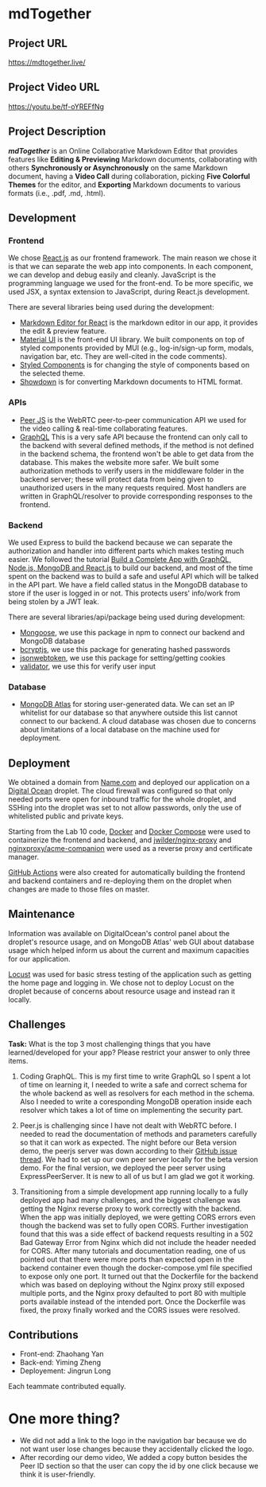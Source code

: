 # mdTogether
## Project URL

https://mdtogether.live/

## Project Video URL 

https://youtu.be/tf-oYREFfNg

## Project Description

***mdTogether*** is an Online Collaborative Markdown Editor that provides features like **Editing & Previewing** Markdown documents, collaborating with others **Synchronously or Asynchronously** on the same Markdown document, having a **Video Call** during collaboration, picking **Five Colorful Themes** for the editor, and **Exporting** Markdown documents to various formats (i.e., .pdf, .md, .html).

## Development

### Frontend
We chose [React.js](https://reactjs.org/) as our frontend framework. The main reason we chose it is that we can separate the web app into components. In each component, we can develop and debug easily and cleanly. JavaScript is the programming language we used for the front-end. To be more specific, we used JSX, a syntax extension to JavaScript, during React.js development.

There are several libraries being used during the development:
* [Markdown Editor for React](https://uiwjs.github.io/react-md-editor/) is the markdown editor in our app, it provides the edit & preview feature.
* [Material UI](https://mui.com/) is the front-end UI library. We built components on top of styled components provided by MUI (e.g., log-in/sign-up form, modals, navigation bar, etc. They are well-cited in the code comments).
* [Styled Components](https://styled-components.com/) is for changing the style of components based on the selected theme.
* [Showdown](http://showdownjs.com/) is for converting Markdown documents to HTML format.

### APIs
* [Peer JS](https://github.com/peers/peerjs#readme) is the WebRTC peer-to-peer communication API we used for the video calling & real-time collaborating features.
* [GraphQL](https://graphql.org/) This is a very safe API because the frontend can only call to the backend with several defined methods, if the method is not defined in the backend schema, the frontend won't be able to get data from the database. This makes the website more safer. We built some authorization methods to verify users in the middleware folder in the backend server; these will protect data from being given to unauthorized users in the many requests required. Most handlers are written in GraphQL/resolver to provide corresponding responses to the frontend.

### Backend
We used Express to build the backend because we can separate the authorization and handler into different parts which makes testing much easier. We followed the tutorial [Build a Complete App with GraphQL, Node.js, MongoDB and React.js](https://www.youtube.com/playlist?list=PL55RiY5tL51rG1x02Yyj93iypUuHYXcB_) to build our backend, and most of the time spent on the backend was to build a safe and useful API which will be talked in the API part. We have a field called status in the MongoDB database to store if the user is logged in or not. This protects users' info/work from being stolen by a JWT leak.

There are several libraries/api/package being used during development:
* [Mongoose](https://www.npmjs.com/package/mongoose), we use this package in npm to connect our backend and MongoDB database
* [bcryptjs](https://www.npmjs.com/package/bcryptjs), we use this package for generating hashed passwords
* [jsonwebtoken](https://www.npmjs.com/package/jsonwebtoken), we use this package for setting/getting cookies
* [validator](https://www.npmjs.com/package/validator), we use this for verify user input
### Database
* [MongoDB Atlas](https://www.mongodb.com/atlas) for storing user-generated data. We can set an IP whitelist for our database so that anywhere outside this list cannot connect to our backend. A cloud database was chosen due to concerns about limitations of a local database on the machine used for deployment.


## Deployment

We obtained a domain from [Name.com](https://www.name.com/) and deployed our application on a [Digital Ocean](https://www.digitalocean.com/) droplet. The cloud firewall was configured so that only needed ports were open for inbound traffic for the whole droplet, and SSHing into the droplet was set to not allow passwords, only the use of whitelisted public and private keys.

Starting from the Lab 10 code, [Docker](https://www.docker.com/) and [Docker Compose](https://docs.docker.com/compose/) were used to containerize the frontend and backend, and [jwilder/nginx-proxy](https://hub.docker.com/r/jwilder/nginx-proxy) and [nginxproxy/acme-companion](https://hub.docker.com/r/nginxproxy/acme-companion) were used as a reverse proxy and certificate manager.

[GitHub Actions](https://github.com/features/actions) were also created for automatically building the frontend and backend containers and re-deploying them on the droplet when changes are made to those files on master.

## Maintenance

Information was available on DigitalOcean's control panel about the droplet's resource usage, and on MongoDB Atlas' web GUI about database usage which helped inform us about the current and maximum capacities for our application.

[Locust](https://locust.io/) was used for basic stress testing of the application such as getting the home page and logging in. We chose not to deploy Locust on the droplet because of concerns about resource usage and instead ran it locally.

## Challenges

**Task:** What is the top 3 most challenging things that you have learned/developed for your app? Please restrict your answer to only three items. 

1. Coding GraphQL. This is my first time to write GraphQL so I spent a lot of time on learning it, I needed to write a safe and correct schema for the whole backend as well as resolvers for each method in the schema. Also I needed to write a coresponding MongoDB operation inside each resolver which takes a lot of time on implementing the security part.

2. Peer.js is challenging since I have not dealt with WebRTC before. I needed to read the documentation of methods and parameters carefully so that it can work as expected. The night before our Beta version demo, the peerjs server was down according to their [GitHub issue thread](https://github.com/peers/peerjs/issues/939). We had to set up our own peer server locally for the beta version demo. For the final version, we deployed the peer server using ExpressPeerServer. It is new to all of us but I am glad we got it working.

3. Transitioning from a simple development app running locally to a fully deployed app had many challenges, and the biggest challenge was getting the Nginx reverse proxy to work correctly with the backend. When the app was initially deployed, we were getting CORS errors even though the backend was set to fully open CORS. Further investigation found that this was a side effect of backend requests resulting in a 502 Bad Gateway Error from Nginx which did not include the header needed for CORS. After many tutorials and documentation reading, one of us pointed out that there were more ports than expected open in the backend container even though the docker-compose.yml file specified to expose only one port. It turned out that the Dockerfile for the backend which was based on deploying without the Nginx proxy still exposed multiple ports, and the Nginx proxy defaulted to port 80 with multiple ports available instead of the intended port. Once the Dockerfile was fixed, the proxy finally worked and the CORS issues were resolved.

## Contributions

- Front-end: Zhaohang Yan
- Back-end: Yiming Zheng
- Deployement: Jingrun Long

Each teammate contributed equally.

# One more thing? 

- We did not add a link to the logo in the navigation bar because we do not want user lose changes because they accidentally clicked the logo.
- After recording our demo video, We added a copy button besides the Peer ID section so that the user can copy the id by one click because we think it is user-friendly.
